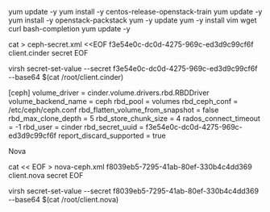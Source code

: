 yum update -y
yum install -y centos-release-openstack-train
yum update -y
yum install -y openstack-packstack
yum -y update
yum -y install vim wget curl bash-completion
yum update -y



cat > ceph-secret.xml <<EOF
<secret ephemeral='no' private='no'>
<uuid>f3e54e0c-dc0d-4275-969c-ed3d9c99cf6f</uuid>
<usage type='ceph'>
	<name>client.cinder secret</name>
</usage>
</secret>
EOF

virsh secret-set-value --secret f3e54e0c-dc0d-4275-969c-ed3d9c99cf6f --base64 $(cat /root/client.cinder)



[ceph]
volume_driver = cinder.volume.drivers.rbd.RBDDriver
volume_backend_name = ceph
rbd_pool = volumes
rbd_ceph_conf = /etc/ceph/ceph.conf
rbd_flatten_volume_from_snapshot = false
rbd_max_clone_depth = 5
rbd_store_chunk_size = 4
rados_connect_timeout = -1
rbd_user = cinder
rbd_secret_uuid = f3e54e0c-dc0d-4275-969c-ed3d9c99cf6f
report_discard_supported = true


Nova

cat << EOF > nova-ceph.xml
<secret ephemeral="no" private="no">
<uuid>f8039eb5-7295-41ab-80ef-330b4c4dd369</uuid>
<usage type="ceph">
<name>client.nova secret</name>
</usage>
</secret>
EOF

virsh secret-set-value --secret f8039eb5-7295-41ab-80ef-330b4c4dd369 --base64 $(cat /root/client.nova)

